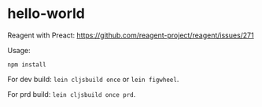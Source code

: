 # hello-world

Reagent with Preact: https://github.com/reagent-project/reagent/issues/271

Usage:

`npm install`

For dev build: `lein cljsbuild once` or `lein figwheel`.

For prd build: `lein cljsbuild once prd`.
